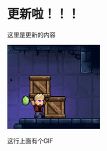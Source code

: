 # 更新啦！！！

这里是更新的内容

![image](https://raw.githubusercontent.com/PixelCrafter42/sk2/main/announcements/11/20250304_151851_8394597510523952077.png)

这行上面有个GIF

